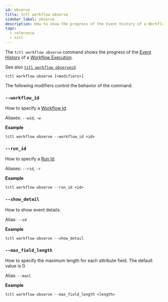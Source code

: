 ```yaml
---
id: observe
title: tctl workflow observe
sidebar_label: observe
description: How to show the progress of the Event History of a Workflow Execution using tctl.
tags:
  - reference
  - tctl
---
```


The `tctl workflow observe` command shows the progress of the [Event History](/docs/concepts/what-is-an-event-history) of a [Workflow Execution](/docs/concepts/what-is-a-workflow-execution).

See also [`tctl workflow observeid`](./observeid.md).

`tctl workflow observe [<modifiers>]`

The following modifiers control the behavior of the command.

### `--workflow_id`

How to specify a [Workflow Id](/docs/concepts/what-is-a-workflow-id).

Aliases: `--wid`, `-w`

**Example**

```
tctl workflow observe --workflow_id <id>
```

### `--run_id`

How to specify a [Run Id](/docs/concepts/what-is-a-run-id).

Aliases: `--rid`, `-r`

**Example**

```
tctl workflow observe --run_id <id>
```

### `--show_detail`

How to show event details.

Alias: `--sd`

**Example**

```
tctl workflow observe --show_detail
```

### `--max_field_length`

How to specify the maximum length for each attribute field.
The default value is 0.

Alias: `--maxl`

**Example**

```
tctl workflow observe --max_field_length <length>
```
